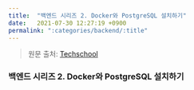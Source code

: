 ```yaml
---
title:  "백엔드 시리즈 2. Docker와 PostgreSQL 설치하기"
date:   2021-07-30 12:27:19 +0900
permalink: ":categories/backend/:title"
---
```


> 원문 출처: [Techschool](https://www.youtube.com/watch?v=rx6CPDK_5mU&list=PLy_6D98if3ULEtXtNSY_2qN21VCKgoQAE&ab_channel=TECHSCHOOL "Tech School")

### 백엔드 시리즈 2. Docker와 PostgreSQL 설치하기
